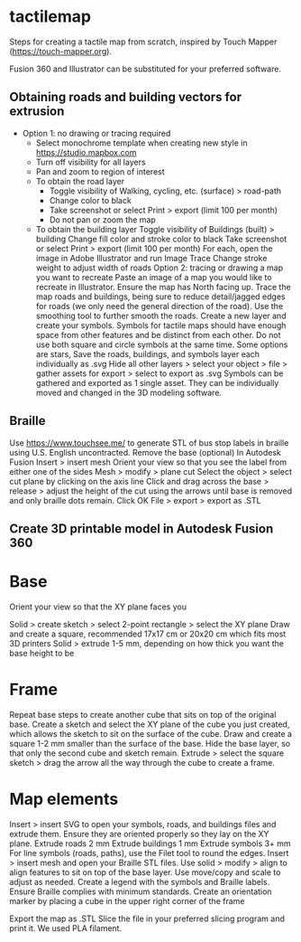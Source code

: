 # tactilemap
Steps for creating a tactile map from scratch, inspired by Touch Mapper (https://touch-mapper.org). 

Fusion 360 and Illustrator can be substituted for your preferred software.

## Obtaining roads and building vectors for extrusion
- Option 1: no drawing or tracing required
  - Select monochrome template when creating new style in https://studio.mapbox.com
  - Turn off visibility for all layers
  - Pan and zoom to region of interest
  - To obtain the road layer
    - Toggle visibility of Walking, cycling, etc. (surface) > road-path
    - Change color to black
    - Take screenshot or select Print > export (limit 100 per month)
    - Do not pan or zoom the map
  - To obtain the building layer
Toggle visibility of Buildings (built) > building
Change fill color and stroke color to black
Take screenshot or select Print > export (limit 100 per month)
For each, open the image in Adobe Illustrator and run Image Trace 
Change stroke weight to adjust width of roads
Option 2: tracing or drawing a map you want to recreate
Paste an image of a map you would like to recreate in Illustrator. Ensure the map has North facing up. 
Trace the map roads and buildings, being sure to reduce detail/jagged edges for roads (we only need the general direction of the road). 
Use the smoothing tool to further smooth the roads. 
Create a new layer and create your symbols. 
Symbols for tactile maps should have enough space from other features and be distinct from each other. 
Do not use both square and circle symbols at the same time.
Some options are stars, 
Save the roads, buildings, and symbols layer each individually as .svg 
Hide all other layers > select your object > file > gather assets for export > select to export as .svg 
Symbols can be gathered and exported as 1 single asset. They can be individually moved and changed in the 3D modeling software. 

## Braille
Use https://www.touchsee.me/ to generate STL of bus stop labels in braille using U.S. English uncontracted. 
Remove the base (optional)
In Autodesk Fusion
Insert > insert mesh
Orient your view so that you see the label from either one of the sides 
Mesh > modify > plane cut 
Select the object > select cut plane by clicking on the axis line
Click and drag across the base > release > adjust the height of the cut using the arrows until base is removed and only braille dots remain.
Click OK
File > export > export as .STL

## Create 3D printable model in Autodesk Fusion 360
# Base
Orient your view so that the XY plane faces you

Solid > create sketch > select 2-point rectangle > select the XY plane 
Draw and create a square, recommended 17x17 cm or 20x20 cm which fits most 3D printers
Solid > extrude 1-5 mm, depending on how thick you want the base height to be
# Frame
Repeat base steps to create another cube that sits on top of the original base.
Create a sketch and select the XY plane of the cube you just created, which allows the sketch to sit on the surface of the cube.
Draw and create a square 1-2 mm smaller than the surface of the base.
Hide the base layer, so that only the second cube and sketch remain.
Extrude > select the square sketch > drag the arrow all the way through the cube to create a frame. 
# Map elements
Insert > insert SVG to open your symbols, roads, and buildings files and extrude them. Ensure they are oriented properly so they lay on the XY plane.
Extrude roads 2 mm
Extrude buildings 1 mm
Extrude symbols 3+ mm
For line symbols (roads, paths), use the Filet tool to round the edges.
Insert > insert mesh and open your Braille STL files.
Use solid > modify > align to align features to sit on top of the base layer.
Use move/copy and scale to adjust as needed.
Create a legend with the symbols and Braille labels. Ensure Braille complies with minimum standards. 
Create an orientation marker by placing a cube in the upper right corner of the frame

Export the map as .STL 
Slice the file in your preferred slicing program and print it. We used PLA filament.
